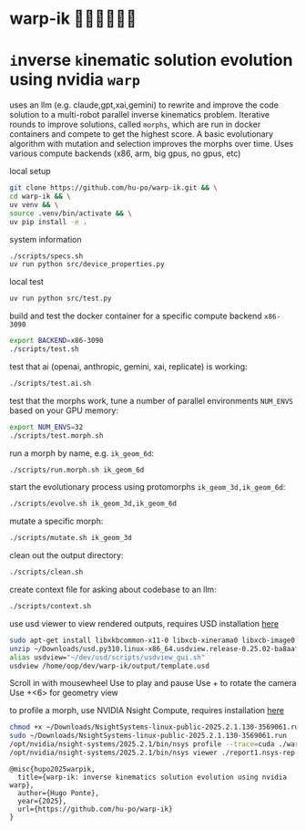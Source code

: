 # warp-ik 🦾🦾🦾🦾🦾🦾

# `i`nverse `k`inematic solution evolution using nvidia `warp`

uses an llm (e.g. claude,gpt,xai,gemini) to rewrite and improve the code solution to a multi-robot parallel inverse kinematics problem. Iterative rounds to improve solutions, called `morphs`, which are run in docker containers and compete to get the highest score. A basic evolutionary algorithm with mutation and selection improves the morphs over time. Uses various compute backends (x86, arm, big gpus, no gpus, etc)

local setup

```bash
git clone https://github.com/hu-po/warp-ik.git && \
cd warp-ik && \
uv venv && \
source .venv/bin/activate && \
uv pip install -e .
```

system information

```bash
./scripts/specs.sh
uv run python src/device_properties.py
```

local test

```bash
uv run python src/test.py
```

build and test the docker container for a specific compute backend `x86-3090`

```bash
export BACKEND=x86-3090
./scripts/test.sh
```

test that ai (openai, anthropic, gemini, xai, replicate) is working:

```bash
./scripts/test.ai.sh
```

test that the morphs work, tune a number of parallel environments `NUM_ENVS` based on your GPU memory:

```bash
export NUM_ENVS=32
./scripts/test.morph.sh
```

run a morph by name, e.g. `ik_geom_6d`:

```bash
./scripts/run.morph.sh ik_geom_6d
```

start the evolutionary process using protomorphs `ik_geom_3d,ik_geom_6d`:

```bash
./scripts/evolve.sh ik_geom_3d,ik_geom_6d
```

mutate a specific morph:

```bash
./scripts/mutate.sh ik_geom_3d
```

clean out the output directory:

```bash
./scripts/clean.sh
```

create context file for asking about codebase to an llm:

```bash
./scripts/context.sh
```

use usd viewer to view rendered outputs, requires USD installation [here](https://developer.nvidia.com/usd?sortBy=developer_learning_library%2Fsort%2Ffeatured_in.usd_resources%3Adesc%2Ctitle%3Aasc#section-getting-started)

```bash
sudo apt-get install libxkbcommon-x11-0 libxcb-xinerama0 libxcb-image0 libxcb-shape0 libxcb-render-util0 libxcb-icccm4 libxcb-keysyms1
unzip ~/Downloads/usd.py310.linux-x86_64.usdview.release-0.25.02-ba8aaf1f.zip -d ~/dev/usd
alias usdview="~/dev/usd/scripts/usdview_gui.sh"
usdview /home/oop/dev/warp-ik/output/template.usd
```

Scroll in with mousewheel
Use <space> to play and pause
Use <alt>+<left click> to rotate the camera
Use <ctrl>+<6> for geometry view

to profile a morph, use NVIDIA Nsight Compute, requires installation [here](https://developer.nvidia.com/nsight-systems/get-started)

```bash
chmod +x ~/Downloads/NsightSystems-linux-public-2025.2.1.130-3569061.run
sudo ~/Downloads/NsightSystems-linux-public-2025.2.1.130-3569061.run
/opt/nvidia/nsight-systems/2025.2.1/bin/nsys profile --trace=cuda ./warp_ik/src/morph.py
/opt/nvidia/nsight-systems/2025.2.1/bin/nsys viewer ./report1.nsys-rep
```

```
@misc{hupo2025warpik,
  title={warp-ik: inverse kinematics solution evolution using nvidia warp},
  author={Hugo Ponte},
  year={2025},
  url={https://github.com/hu-po/warp-ik}
}
```
